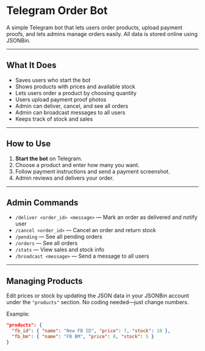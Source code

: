 # Telegram Order Bot

A simple Telegram bot that lets users order products, upload payment proofs, and lets admins manage orders easily. All data is stored online using JSONBin.

---

## What It Does

- Saves users who start the bot
- Shows products with prices and available stock
- Lets users order a product by choosing quantity
- Users upload payment proof photos
- Admin can deliver, cancel, and see all orders
- Admin can broadcast messages to all users
- Keeps track of stock and sales

---

## How to Use

1. **Start the bot** on Telegram.
2. Choose a product and enter how many you want.
3. Follow payment instructions and send a payment screenshot.
4. Admin reviews and delivers your order.

---

## Admin Commands

- `/deliver <order_id> <message>` — Mark an order as delivered and notify user  
- `/cancel <order_id>` — Cancel an order and return stock  
- `/pending` — See all pending orders  
- `/orders` — See all orders  
- `/stats` — View sales and stock info  
- `/broadcast <message>` — Send a message to all users

---

## Managing Products

Edit prices or stock by updating the JSON data in your JSONBin account under the `"products"` section. No coding needed—just change numbers.

Example:
```json
"products": {
  "fb_id": { "name": "New FB ID", "price": 7, "stock": 10 },
  "fb_bm": { "name": "FB BM", "price": 8, "stock": 5 }
}
